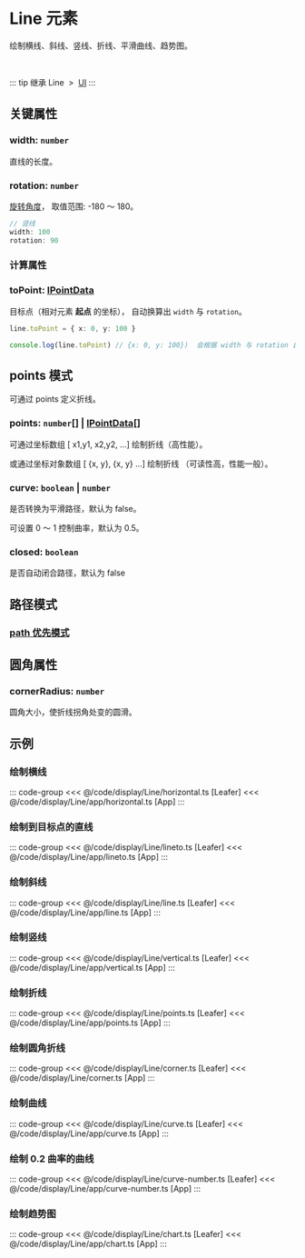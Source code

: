<script setup>
import Case from '/component/Case.vue'
</script>

# Line 元素

绘制横线、斜线、竖线、折线、平滑曲线、趋势图。

<case name="Line" editor=false></case>

<br/>

::: tip 继承
Line &nbsp;>&nbsp; [UI](./UI.md)
:::

## 关键属性

### width: `number`

直线的长度。

### rotation: `number`

[旋转角度](../interface/math/Math#rotation)， 取值范围: -180 ～ 180。

```ts
// 竖线
width: 100
rotation: 90
```

### 计算属性

### toPoint: [IPointData](../interface/math/Math#ipointdata)

目标点（相对元素 **起点** 的坐标）， 自动换算出 `width` 与 `rotation`。

```ts
line.toPoint = { x: 0, y: 100 }

console.log(line.toPoint) // {x: 0, y: 100})  会根据 width 与 rotation 自动换算
```

## points 模式

可通过 points 定义折线。

### points: `number`[] | [IPointData](../interface/math/Math#ipointdata)[]

可通过坐标数组 [ x1,y1, x2,y2, ...] 绘制折线（高性能）。

或通过坐标对象数组 [ {x, y}, {x, y} ...] 绘制折线 （可读性高，性能一般）。

### curve: `boolean` | `number`

是否转换为平滑路径，默认为 false。

可设置 0 ～ 1 控制曲率，默认为 0.5。

### closed: `boolean`

是否自动闭合路径，默认为 false

## 路径模式

### [path 优先模式](/reference/UI/path.md)

## 圆角属性

### cornerRadius: `number`

圆角大小，使折线拐角处变的圆滑。

<!-- ## 继承元素

### [UI](./UI.md) -->

<!--
## API

### [Line](/api/classes/Line.md) -->

## 示例

<case name="Line" index=0 editor=false></case>

### 绘制横线

::: code-group
<<< @/code/display/Line/horizontal.ts [Leafer]
<<< @/code/display/Line/app/horizontal.ts [App]
:::

<case name="Line" x = 5 index=1 editor=false></case>

### 绘制到目标点的直线

::: code-group
<<< @/code/display/Line/lineto.ts [Leafer]
<<< @/code/display/Line/app/lineto.ts [App]
:::

<case name="Line" x = 5 index=2 editor=false></case>

### 绘制斜线

::: code-group
<<< @/code/display/Line/line.ts [Leafer]
<<< @/code/display/Line/app/line.ts [App]
:::

<case name="Line" x = 5 index=6 editor=false></case>

### 绘制竖线

::: code-group
<<< @/code/display/Line/vertical.ts [Leafer]
<<< @/code/display/Line/app/vertical.ts [App]
:::

<case name="Line" x = 5 index=8 editor=false></case>

### 绘制折线

::: code-group
<<< @/code/display/Line/points.ts [Leafer]
<<< @/code/display/Line/app/points.ts [App]
:::

<case name="Line" x = 5 index=3 editor=false></case>

### 绘制圆角折线

::: code-group
<<< @/code/display/Line/corner.ts [Leafer]
<<< @/code/display/Line/corner.ts [App]
:::

<case name="Line" x = 5 index=4 editor=false></case>

### 绘制曲线

::: code-group
<<< @/code/display/Line/curve.ts [Leafer]
<<< @/code/display/Line/app/curve.ts [App]
:::

<case name="Line" x = 5 index=7 editor=false></case>

### 绘制 0.2 曲率的曲线

::: code-group
<<< @/code/display/Line/curve-number.ts [Leafer]
<<< @/code/display/Line/app/curve-number.ts [App]
:::

<case name="Line" x = 5 index=5 editor=false></case>

### 绘制趋势图

::: code-group
<<< @/code/display/Line/chart.ts [Leafer]
<<< @/code/display/Line/app/chart.ts [App]
:::
